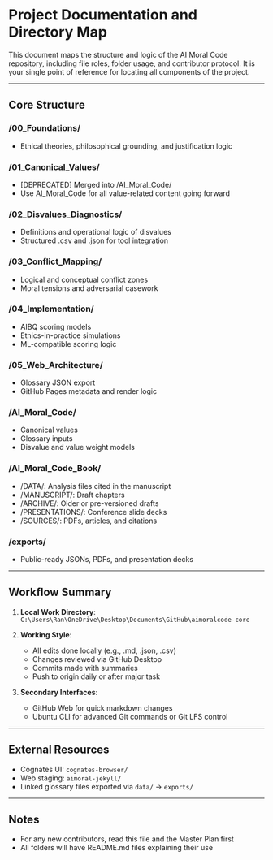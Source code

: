 # Project Documentation and Directory Map

This document maps the structure and logic of the AI Moral Code repository, including file roles, folder usage, and contributor protocol. It is your single point of reference for locating all components of the project.

---

## Core Structure

### /00_Foundations/
- Ethical theories, philosophical grounding, and justification logic

### /01_Canonical_Values/
- [DEPRECATED] Merged into /AI_Moral_Code/
- Use AI_Moral_Code for all value-related content going forward

### /02_Disvalues_Diagnostics/
- Definitions and operational logic of disvalues
- Structured .csv and .json for tool integration

### /03_Conflict_Mapping/
- Logical and conceptual conflict zones
- Moral tensions and adversarial casework

### /04_Implementation/
- AIBQ scoring models
- Ethics-in-practice simulations
- ML-compatible scoring logic

### /05_Web_Architecture/
- Glossary JSON export
- GitHub Pages metadata and render logic

### /AI_Moral_Code/
- Canonical values
- Glossary inputs
- Disvalue and value weight models

### /AI_Moral_Code_Book/
- /DATA/: Analysis files cited in the manuscript
- /MANUSCRIPT/: Draft chapters
- /ARCHIVE/: Older or pre-versioned drafts
- /PRESENTATIONS/: Conference slide decks
- /SOURCES/: PDFs, articles, and citations

### /exports/
- Public-ready JSONs, PDFs, and presentation decks

---

## Workflow Summary

1. **Local Work Directory**:  
   `C:\Users\Ran\OneDrive\Desktop\Documents\GitHub\aimoralcode-core`

2. **Working Style**:
   - All edits done locally (e.g., .md, .json, .csv)
   - Changes reviewed via GitHub Desktop
   - Commits made with summaries
   - Push to origin daily or after major task

3. **Secondary Interfaces**:
   - GitHub Web for quick markdown changes
   - Ubuntu CLI for advanced Git commands or Git LFS control

---

## External Resources

- Cognates UI: `cognates-browser/`
- Web staging: `aimoral-jekyll/`
- Linked glossary files exported via `data/` → `exports/`

---

## Notes
- For any new contributors, read this file and the Master Plan first
- All folders will have README.md files explaining their use
